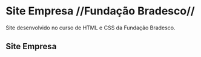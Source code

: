 # Site Empresa //Fundação Bradesco//

Site desenvolvido no curso de HTML e CSS da Fundação Bradesco.

## Site Empresa
